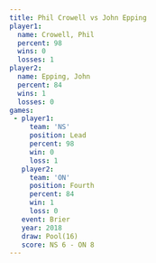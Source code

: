 ```yaml
---
title: Phil Crowell vs John Epping
player1:             
  name: Crowell, Phil
  percent: 98        
  wins: 0            
  losses: 1          
player2:             
  name: Epping, John 
  percent: 84        
  wins: 1            
  losses: 0          
games:
 - player1:        
     team: 'NS'    
     position: Lead
     percent: 98   
     win: 0        
     loss: 1       
   player2:          
     team: 'ON'      
     position: Fourth
     percent: 84     
     win: 1          
     loss: 0         
   event: Brier      
   year: 2018        
   draw: Pool(16)    
   score: NS 6 - ON 8
---
```

